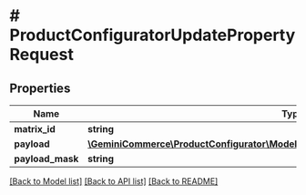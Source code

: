 # # ProductConfiguratorUpdatePropertyRequest


## Properties


Name | Type | Description | Notes
------------ | ------------- | ------------- | -------------
**matrix_id**| **string** |   | [optional]
**payload**| [**\GeminiCommerce\ProductConfigurator\Model\ProductconfiguratorpropertyUpdatePayload**](ProductconfiguratorpropertyUpdatePayload.md) |   | [optional]
**payload_mask**| **string** |   | [optional]


[[Back to Model list]](../../README.md#models) [[Back to API list]](../../README.md#endpoints) [[Back to README]](../../README.md)